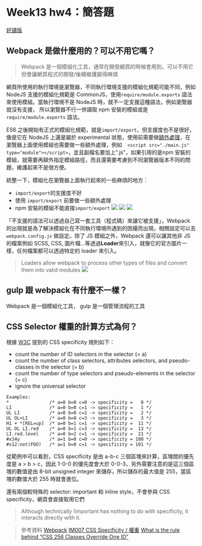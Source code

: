 # Week13 hw4：簡答題

[好讀版](https://hackmd.io/@ouR5x-oVSMy4d8R5uFsKNg/rkJcYy5hu)

## Webpack 是做什麼用的？可以不用它嗎？

> Webpack 是一個模組化工具，通常在開發網頁的時候會用到，可以不用它但會讓網頁程式的開發/後續維護變得麻煩

網頁所使用的執行環境是瀏覽器，不同執行環境支援的模組化規範可能不同，例如 NodeJS 支援的模組化規範是 CommonJS，使用`require/module.exports` 語法來使用模組。當執行環境不是 NodeJS 時，就不一定支援這種語法，例如瀏覽器就沒有支援，
所以瀏覽器不行一併讀取 npm 安裝的模組或是`require/module.exports` 語法。

ES6 之後開始有正式的模組化規範，就是`import/export`，但支援度也不是很好，像是它在 NodeJS 上還是屬於 experimental 狀態，使用前需要做[額外處理](https://nodejs.org/dist/latest-v13.x/docs/api/esm.html)，在瀏覽器上面使用模組也需要做一些額外處理，例如`  <script src="./main.js" type="module"></script>`，並且副檔名要加上".js"，如果引用的是npm 安裝的模組，就需要再額外指定模組路徑，而且還需要考慮到不同瀏覽器版本不同的問題，維護起來不是很方便。

統整一下，模組化在瀏覽器上面執行起來的一些麻煩的地方：
* `import/export`的支援度不好
* 使用 `import/export` 前要做一些額外處理
* npm 安裝的模組不能直接`import/export`
![](https://i.imgur.com/Vwxri0a.png)
![](https://i.imgur.com/O6ts2wO.png)
![](https://i.imgur.com/Q8ejcrA.png)

「不支援的語法可以透過自己寫一套工具（程式碼）來讓它被支援」，Webpack 的出現就是為了解決模組化在不同執行環境所遇到的困擾而出現，相關設定可以去`webpack.config.js` 做設定。除了 JS 模組之外，Webpack 還可以讓其他非 JS 的檔案例如 SCSS, CSS, 圖片檔...等透過**Loader**來引入，就像它的官方圖片一樣，任何檔案都可以透過特定的 loader 來引入。
>  Loaders allow webpack to process other types of files and convert them into valid modules 
![](https://i.imgur.com/kapokDP.png)

## gulp 跟 webpack 有什麼不一樣？

Webpack 是一個模組化工具， gulp 是一個管理流程的工具

## CSS Selector 權重的計算方式為何？

根據 [W3C](https://drafts.csswg.org/selectors-3/#specificity) 提到的 CSS specificity 規則如下：
* count the number of ID selectors in the selector (= a)
* count the number of class selectors, attributes selectors, and pseudo-classes in the selector (= b)
* count the number of type selectors and pseudo-elements in the selector (= c)
* ignore the universal selector

```
Examples:
*               /* a=0 b=0 c=0 -> specificity =   0 */
LI              /* a=0 b=0 c=1 -> specificity =   1 */
UL LI           /* a=0 b=0 c=2 -> specificity =   2 */
UL OL+LI        /* a=0 b=0 c=3 -> specificity =   3 */
H1 + *[REL=up]  /* a=0 b=1 c=1 -> specificity =  11 */
UL OL LI.red    /* a=0 b=1 c=3 -> specificity =  13 */
LI.red.level    /* a=0 b=2 c=1 -> specificity =  21 */
#x34y           /* a=1 b=0 c=0 -> specificity = 100 */
#s12:not(FOO)   /* a=1 b=0 c=1 -> specificity = 101 */
```

從範例中可以看到，CSS specificity 是由 a-b-c 三個區塊來計算，區塊間的優先度是 a > b > c，因此 1-0-0 的優先度會大於 0-0-3，另外需要注意的是這三個區塊的數值是由 8-bit unsigned integer 來儲存，所以儲存的最大值是 255，當區塊的數值大於 255 時就會進位。

還有兩個較特殊的 selector: important 和 inline style，不會參與 CSS specificity，網頁會直接取用它們

> Although technically !important has nothing to do with specificity, it interacts directly with it.


> 參考資料
> [Webpack](https://webpack.js.org/)
> [IM007 CSS Specificity / 權重](https://hackmd.io/@tsungtingdu/HkG3DoaND)
> [What is the rule behind “CSS 256 Classes Override One ID”](https://stackoverflow.com/questions/12002845/what-is-the-rule-behind-css-256-classes-override-one-id)
> 